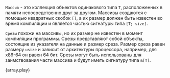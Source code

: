 `Массив` - это коллекция объектов одинакового типа `T`,
расположенных в памяти непосредственно друг за другом.
Массивы создаются с помощью квадратных скобок `[]`,
а их размер должен быть известен во время компиляции и является частью сигнатуры типа `[T; size]`.

`Срезы` похожи на массивы, но их размер не известен в момент компиляции программы.
Срезы представляют собой объекты, состоящие из указателя на данные и размер среза.
Размер среза равен размеру `usize` и зависит от
архитектуры процессора, например, для x86-64 он равен 64 бит.
Срезы могут быть использованы для заимствования части массива и будут иметь сигнатуру типа `&[T]`.

{array.play}
